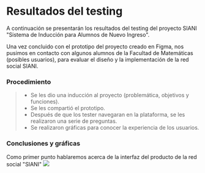 # Resultados del testing
A continuación se presentarán los resultados del testing del proyecto SIANI "Sistema de Inducción para Alumnos de Nuevo Ingreso". 

Una vez concluido con el prototipo del proyecto creado en Figma, nos pusimos en contacto con algunos alumnos de la Facultad de Matemáticas (posibles usuarios), para evaluar el diseño y la implementación de la red social SIANI. 

### Procedimiento
> - Se les dio una inducción al proyecto (problemática, objetivos y funciones).
> - Se les compartió el prototipo.
> - Después de que los tester navegaran en la plataforma, se les realizaron una serie de preguntas.
> - Se realizaron gráficas para conocer la experiencia de los usuarios. 

### Conclusiones y gráficas
Como primer punto hablaremos acerca de la interfaz del producto de la red social "SIANI"
![](https://github.com/AndyTue/LIS/blob/ea204e9092a216729af8c02ba64f0ab92e338912/Imag%C3%A9nes/Interfaz%20(Respuestas)/Captura%20de%20Pantalla%202021-11-20%20a%20la(s)%2016.58.08.png)

